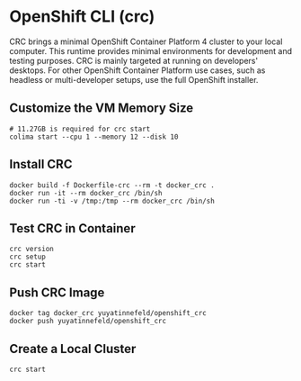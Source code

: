 # OpenShift CLI (crc)
CRC brings a minimal OpenShift Container Platform 4 cluster to your local computer. This runtime provides minimal environments for development and testing purposes. CRC is mainly targeted at running on developers' desktops. For other OpenShift Container Platform use cases, such as headless or multi-developer setups, use the full OpenShift installer.

## Customize the VM Memory Size
    # 11.27GB is required for crc start
    colima start --cpu 1 --memory 12 --disk 10

## Install CRC
    docker build -f Dockerfile-crc --rm -t docker_crc .
    docker run -it --rm docker_crc /bin/sh 
    docker run -ti -v /tmp:/tmp --rm docker_crc /bin/sh


## Test CRC in Container
    crc version
    crc setup
    crc start

## Push CRC Image
    docker tag docker_crc yuyatinnefeld/openshift_crc
    docker push yuyatinnefeld/openshift_crc

## Create a Local Cluster

```bash
crc start
```
